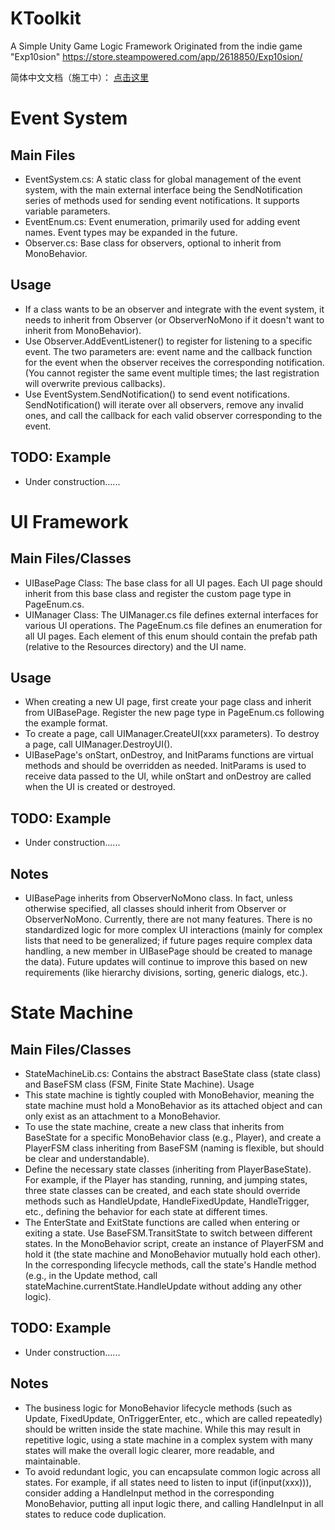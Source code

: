 # KToolkit
A Simple Unity Game Logic Framework
Originated from the indie game "Exp10sion"
<u>https://store.steampowered.com/app/2618850/Exp10sion/</u>

简体中文文档（施工中）：
<u>[点击这里](https://github.com/cortexA233/KToolkit/blob/main/README_CN.md)</u>

# Event System
## Main Files
* EventSystem.cs: A static class for global management of the event system, with the main external interface being the SendNotification series of methods used for sending event notifications. It supports variable parameters.
* EventEnum.cs: Event enumeration, primarily used for adding event names. Event types may be expanded in the future.
* Observer.cs: Base class for observers, optional to inherit from MonoBehavior.
## Usage
* If a class wants to be an observer and integrate with the event system, it needs to inherit from Observer (or ObserverNoMono if it doesn't want to inherit from MonoBehavior).
* Use Observer.AddEventListener() to register for listening to a specific event. The two parameters are: event name and the callback function for the event when the observer receives the corresponding notification. (You cannot register the same event multiple times; the last registration will overwrite previous callbacks).
* Use EventSystem.SendNotification() to send event notifications. SendNotification() will iterate over all observers, remove any invalid ones, and call the callback for each valid observer corresponding to the event.
## TODO: Example
* Under construction......


# UI Framework
## Main Files/Classes
* UIBasePage Class: The base class for all UI pages. Each UI page should inherit from this base class and register the custom page type in PageEnum.cs.
* UIManager Class: The UIManager.cs file defines external interfaces for various UI operations. The PageEnum.cs file defines an enumeration for all UI pages. Each element of this enum should contain the prefab path (relative to the Resources directory) and the UI name.
## Usage
* When creating a new UI page, first create your page class and inherit from UIBasePage.
Register the new page type in PageEnum.cs following the example format.
* To create a page, call UIManager.CreateUI<xxxPage>(xxx parameters). To destroy a page, call UIManager.DestroyUI<xxxPage>().
* UIBasePage's onStart, onDestroy, and InitParams functions are virtual methods and should be overridden as needed. InitParams is used to receive data passed to the UI, while onStart and onDestroy are called when the UI is created or destroyed.
## TODO: Example
* Under construction......
## Notes
* UIBasePage inherits from ObserverNoMono class. In fact, unless otherwise specified, all classes should inherit from Observer or ObserverNoMono.
Currently, there are not many features. There is no standardized logic for more complex UI interactions (mainly for complex lists that need to be generalized; if future pages require complex data handling, a new member in UIBasePage should be created to manage the data). Future updates will continue to improve this based on new requirements (like hierarchy divisions, sorting, generic dialogs, etc.).

# State Machine
## Main Files/Classes
* StateMachineLib.cs: Contains the abstract BaseState class (state class) and BaseFSM class (FSM, Finite State Machine).
Usage
* This state machine is tightly coupled with MonoBehavior, meaning the state machine must hold a MonoBehavior as its attached object and can only exist as an attachment to a MonoBehavior.
* To use the state machine, create a new class that inherits from BaseState for a specific MonoBehavior class (e.g., Player), and create a PlayerFSM class inheriting from BaseFSM (naming is flexible, but should be clear and understandable).
* Define the necessary state classes (inheriting from PlayerBaseState). For example, if the Player has standing, running, and jumping states, three state classes can be created, and each state should override methods such as HandleUpdate, HandleFixedUpdate, HandleTrigger, etc., defining the behavior for each state at different times.
* The EnterState and ExitState functions are called when entering or exiting a state. Use BaseFSM.TransitState to switch between different states.
In the MonoBehavior script, create an instance of PlayerFSM and hold it (the state machine and MonoBehavior mutually hold each other). In the corresponding lifecycle methods, call the state's Handle method (e.g., in the Update method, call stateMachine.currentState.HandleUpdate without adding any other logic).
## TODO: Example
* Under construction......
## Notes
* The business logic for MonoBehavior lifecycle methods (such as Update, FixedUpdate, OnTriggerEnter, etc., which are called repeatedly) should be written inside the state machine. While this may result in repetitive logic, using a state machine in a complex system with many states will make the overall logic clearer, more readable, and maintainable.
* To avoid redundant logic, you can encapsulate common logic across all states. For example, if all states need to listen to input (if(input(xxx))), consider adding a HandleInput method in the corresponding MonoBehavior, putting all input logic there, and calling HandleInput in all states to reduce code duplication.
